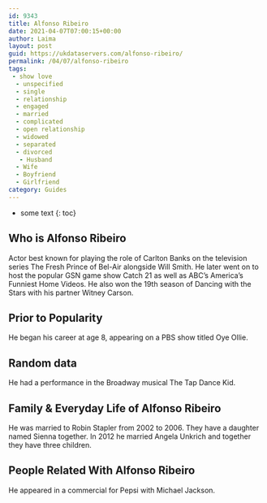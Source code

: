 ```yaml
---
id: 9343
title: Alfonso Ribeiro
date: 2021-04-07T07:00:15+00:00
author: Laima
layout: post
guid: https://ukdataservers.com/alfonso-ribeiro/
permalink: /04/07/alfonso-ribeiro
tags:
 - show love
  - unspecified
  - single
  - relationship
  - engaged
  - married
  - complicated
  - open relationship
  - widowed
  - separated
  - divorced
   - Husband
  - Wife
  - Boyfriend
  - Girlfriend
category: Guides
---
```


* some text
{: toc}


## Who is Alfonso Ribeiro
                  
                  
                  
Actor best known for playing the role of Carlton Banks on the television series The Fresh Prince of Bel-Air alongside Will Smith. He later went on to host the popular GSN game show Catch 21 as well as ABC&#8217;s America&#8217;s Funniest Home Videos. He also won the 19th season of Dancing with the Stars with his partner Witney Carson. 
                  
              
            
              
            
                
                
                
## Prior to Popularity
                  
                  
                  
He began his career at age 8, appearing on a PBS show titled Oye Ollie. 
                  
              
            
              
            
                
                
                
## Random data
                  
                  
                  
He had a performance in the Broadway musical The Tap Dance Kid. 
                  
              
            
              
            
                
                
                
## Family & Everyday Life of Alfonso Ribeiro
                  
                  
                  
He was married to Robin Stapler from 2002 to 2006. They have a daughter named Sienna together. In 2012 he married Angela Unkrich and together they have three children. 
                  
              
            
              
            
                
                
                
## People Related With Alfonso Ribeiro
                  
                  
                  
He appeared in a commercial for Pepsi with Michael Jackson. 
                  
              
            
              
            
                
              
            
              
              
            
            
              
            
          
          
          